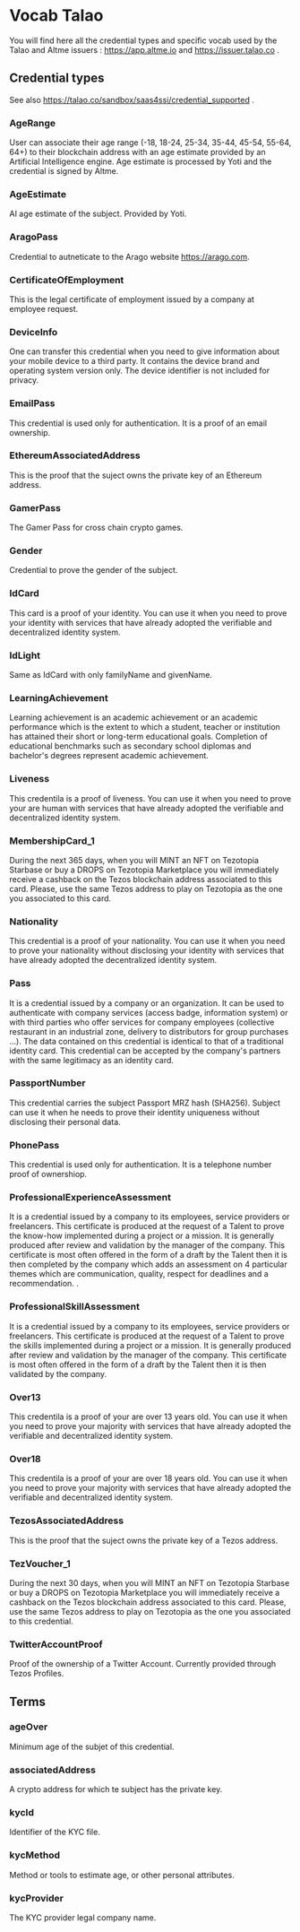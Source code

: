 # Vocab Talao
 
You will find here all the credential types and specific vocab used by the Talao and Altme issuers : https://app.altme.io and https://issuer.talao.co .
 
## Credential types

See also https://talao.co/sandbox/saas4ssi/credential_supported .

### AgeRange

User can associate their age range (-18, 18-24, 25-34, 35-44, 45-54, 55-64, 64+) to their blockchain address with an age estimate provided by an Artificial Intelligence engine. Age estimate is processed by Yoti and the credential is signed by Altme.

### AgeEstimate

AI age estimate of the subject. Provided by Yoti.

### AragoPass

Credential to autneticate to the Arago website https://arago.com.

### CertificateOfEmployment

This is the legal certificate of employment issued by a company at employee request.

### DeviceInfo

One can transfer this credential when you need to give information about your mobile device to a third party. It contains the device brand and operating system version only. The device identifier is not included for privacy.

### EmailPass

This credential is used only for authentication. It is a proof of an email ownership.

### EthereumAssociatedAddress

This is the proof that the suject owns the private key of an Ethereum  address.

### GamerPass

The Gamer Pass for cross chain crypto games.

### Gender

Credential to prove the gender of the subject.

### IdCard

This card is a proof of your identity. You can use it when you need to prove your identity with services that have already adopted the verifiable and decentralized identity system.
  
### IdLight

Same as IdCard with only familyName and givenName.
                           
### LearningAchievement

Learning achievement is an academic achievement or an academic performance which is the extent to which a student, teacher or institution has attained their short or long-term educational goals. Completion of educational benchmarks such as secondary school diplomas and bachelor's degrees represent academic achievement.

### Liveness

This credentila is a proof of liveness. You can use it when you need to prove your are human with services that have already adopted the verifiable and decentralized identity system.

### MembershipCard_1

During the next 365 days, when you will MINT an NFT on Tezotopia Starbase or buy a DROPS on Tezotopia Marketplace you will immediately receive a cashback on the Tezos blockchain address associated to this card. Please, use the same Tezos address to play on Tezotopia as the one you associated to this card.
 
### Nationality 

This credential is a proof of your nationality. You can use it when you need to prove your nationality without disclosing your identity with services that have already adopted the decentralized identity system.

### Pass
  
It is a credential issued by a company or an organization. It can be used to authenticate with company services (access badge, information system) or with third parties who offer services for company employees (collective restaurant in an industrial zone, delivery to distributors for group purchases ...). The data contained on this credential is identical to that of a traditional identity card. This credential can be accepted by the company's partners with the same legitimacy as an identity card. 

### PassportNumber

This credential carries the subject Passport MRZ hash (SHA256). Subject can use it when he  needs to prove their identity uniqueness without disclosing their personal data.

### PhonePass

This credential is used only for authentication. It is a telephone number proof of ownershiop.

### ProfessionalExperienceAssessment

It is a credential issued by a company to its employees, service providers or freelancers. This certificate is produced at the request of a Talent to prove the know-how implemented during a project or a mission. It is generally produced after review and validation by the manager of the company. This certificate is most often offered in the form of a draft by the Talent then it is then completed by the company which adds an assessment on 4 particular themes which are communication, quality, respect for deadlines and a recommendation. .

### ProfessionalSkillAssessment

It is a credential issued by a company to its employees, service providers or freelancers. This certificate is produced at the request of a Talent to prove the skills implemented during a project or a mission. It is generally produced after review and validation by the manager of the company. This certificate is most often offered in the form of a draft by the Talent then it is then validated by the company.

### Over13

This credentila is a proof of your are over 13 years old. You can use it when you need to prove your majority with services that have already adopted the verifiable and decentralized identity system.

### Over18

This credentila is a proof of your are over 18 years old. You can use it when you need to prove your majority with services that have already adopted the verifiable and decentralized identity system.

### TezosAssociatedAddress

This is the proof that the suject owns the private key of a Tezos address.

### TezVoucher_1 

During the next 30 days, when you will MINT an NFT on Tezotopia Starbase or buy a DROPS on Tezotopia Marketplace you will immediately receive a cashback on the Tezos blockchain address associated to this card. Please, use the same Tezos address to play on Tezotopia as the one you associated to this credential.
     
### TwitterAccountProof

Proof of the ownership of a Twitter Account. Currently provided through Tezos Profiles.

## Terms

### ageOver

Minimum age of the subjet of this credential.

### associatedAddress

A crypto address for which te subject has the private key.

### kycId

Identifier of the KYC file.

### kycMethod

Method or tools to estimate age, or other personal attributes.

### kycProvider

The KYC provider legal company name.
